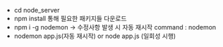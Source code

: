 - cd node_server
- npm install 통해 필요한 패키지들 다운로드
- npm i -g nodemon -> 수정사항 발생 시 자동 재시작 command : nodemon
- nodemon app.js(자동 재시작) or node app.js (일회성 시행)
